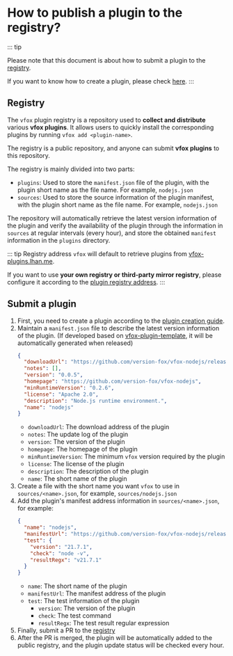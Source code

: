 # How to publish a plugin to the registry?

::: tip

Please note that this document is about how to submit a plugin to
the [registry](https://github.com/version-fox/vfox-plugins).

If you want to know how to create a plugin, please check [here](./howto.md).
:::

## Registry

The `vfox` plugin registry is a repository used to **collect and distribute** various **vfox plugins**.
It allows users to quickly install the corresponding plugins by running `vfox add <plugin-name>`.

The registry is a public repository, and anyone can submit **vfox plugins** to this repository.

The registry is mainly divided into two parts:

- `plugins`: Used to store the `manifest.json` file of the plugin, with the plugin short name as the file name. For
  example, `nodejs.json`
- `sources`: Used to store the source information of the plugin manifest, with the plugin short name as the file name.
  For example, `nodejs.json`

The repository will automatically retrieve the latest version information of the plugin and verify
the availability of the plugin through the information in `sources` at regular intervals (every hour),
and store the obtained `manifest` information in the `plugins` directory.

::: tip Registry address
`vfox` will default to retrieve plugins from [vfox-plugins.lhan.me](https://plugins.vfox.dev).

If you want to use **your own registry or third-party mirror registry**, please configure it according to
the [plugin registry address](../../guides/configuration.md#plugin-registry-address).
:::

## Submit a plugin

1. First, you need to create a plugin according to the [plugin creation guide](./howto.md).
2. Maintain a `manifest.json` file to describe the latest version information of the plugin. (If developed based
   on [vfox-plugin-template](https://github.com/version-fox/vfox-plugin-template), it will be automatically generated
   when released)
    ```json
    {
      "downloadUrl": "https://github.com/version-fox/vfox-nodejs/releases/download/v0.0.5/vfox-nodejs_0.0.5.zip",
      "notes": [],
      "version": "0.0.5",
      "homepage": "https://github.com/version-fox/vfox-nodejs",
      "minRuntimeVersion": "0.2.6",
      "license": "Apache 2.0",
      "description": "Node.js runtime environment.",
      "name": "nodejs"
    }
    ```
    - `downloadUrl`: The download address of the plugin
    - `notes`: The update log of the plugin
    - `version`: The version of the plugin
    - `homepage`: The homepage of the plugin
    - `minRuntimeVersion`: The minimum `vfox` version required by the plugin
    - `license`: The license of the plugin
    - `description`: The description of the plugin
    - `name`: The short name of the plugin
3. Create a file with the short name you want `vfox` to use in `sources/<name>.json`, for example, `sources/nodejs.json`
4. Add the plugin's manifest address information in `sources/<name>.json`, for example:
    ```json
    {
      "name": "nodejs",
      "manifestUrl": "https://github.com/version-fox/vfox-nodejs/releases/download/manifest/manifest.json",
      "test": {
        "version": "21.7.1",
        "check": "node -v",
        "resultRegx": "v21.7.1"
      }
    }
    ```
    - `name`: The short name of the plugin
    - `manifestUrl`: The manifest address of the plugin
    - `test`: The test information of the plugin
        - `version`: The version of the plugin
        - `check`: The test command
        - `resultRegx`: The test result regular expression
5. Finally, submit a PR to the [registry](https://github.com/version-fox/vfox-plugins/)
6. After the PR is merged, the plugin will be automatically added to the public registry, and the plugin update status
   will be checked every hour.



